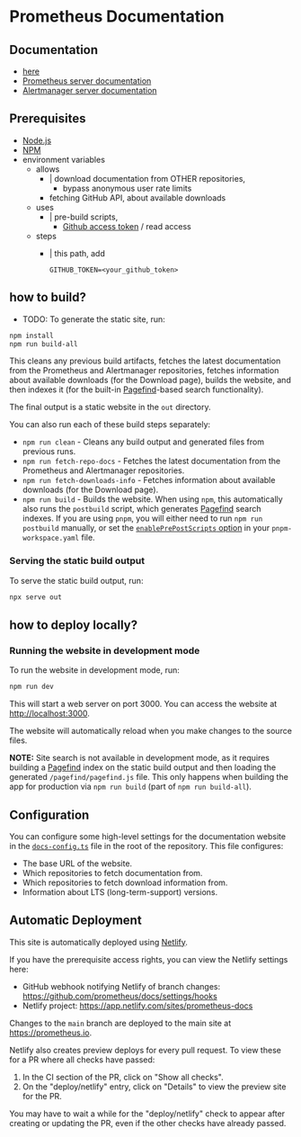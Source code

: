 # Prometheus Documentation

## Documentation

* [here](content/docs)
* [Prometheus server documentation](https://github.com/prometheus/prometheus/tree/main/docs)
* [Alertmanager server documentation](https://github.com/prometheus/alertmanager/tree/main/docs)

## Prerequisites

* [Node.js](https://nodejs.org/en/download/)
* [NPM](https://www.npmjs.com/get-npm)
* environment variables
  * allows
    * | download documentation from OTHER repositories,
      * bypass anonymous user rate limits 
    * fetching GitHub API, about available downloads  
  * uses
    * | pre-build scripts,
      * [Github access token](https://github.com/settings/tokens/new) / read access
  * steps
    * | this path, add
    
      ```.env
      GITHUB_TOKEN=<your_github_token>
      ```

## how to build?

* TODO: To generate the static site, run:

```bash
npm install
npm run build-all
```

This cleans any previous build artifacts, fetches the latest documentation from the Prometheus and Alertmanager repositories, fetches information about available downloads (for the Download page), builds the website, and then indexes it (for the built-in [Pagefind](https://pagefind.app/)-based search functionality).

The final output is a static website in the `out` directory.

You can also run each of these build steps separately:

* `npm run clean` - Cleans any build output and generated files from previous runs.
* `npm run fetch-repo-docs` - Fetches the latest documentation from the Prometheus and Alertmanager repositories.
* `npm run fetch-downloads-info` - Fetches information about available downloads (for the Download page).
* `npm run build` - Builds the website. When using `npm`, this automatically also runs the `postbuild` script, which generates [Pagefind](https://pagefind.app/) search indexes. If you are using `pnpm`, you will either need to run `npm run postbuild` manually, or set the [`enablePrePostScripts` option](https://pnpm.io/cli/run#pnpm-workspaceyaml-settings) in your `pnpm-workspace.yaml` file.

### Serving the static build output

To serve the static build output, run:

```bash
npx serve out
```

## how to deploy locally?

### Running the website in development mode

To run the website in development mode, run:

```bash
npm run dev
```

This will start a web server on port 3000. You can access the website at [http://localhost:3000](http://localhost:3000).

The website will automatically reload when you make changes to the source files.

**NOTE:** Site search is not available in development mode, as it requires building a [Pagefind](https://pagefind.app/) index on the static build output and then loading the generated `/pagefind/pagefind.js` file. This only happens when building the app for production via `npm run build` (part of `npm run build-all`).

## Configuration

You can configure some high-level settings for the documentation website in the [`docs-config.ts`](docs-config.ts) file in the root of the repository. This file configures:

* The base URL of the website.
* Which repositories to fetch documentation from.
* Which repositories to fetch download information from.
* Information about LTS (long-term-support) versions.

## Automatic Deployment

This site is automatically deployed using [Netlify](https://www.netlify.com/).

If you have the prerequisite access rights, you can view the Netlify settings here:

* GitHub webhook notifying Netlify of branch changes: https://github.com/prometheus/docs/settings/hooks
* Netlify project: https://app.netlify.com/sites/prometheus-docs

Changes to the `main` branch are deployed to the main site at https://prometheus.io.

Netlify also creates preview deploys for every pull request. To view these for a PR where all checks have passed:

1. In the CI section of the PR, click on "Show all checks".
2. On the "deploy/netlify" entry, click on "Details" to view the preview site for the PR.

You may have to wait a while for the "deploy/netlify" check to appear after creating or updating the PR, even if the other checks have already passed.
